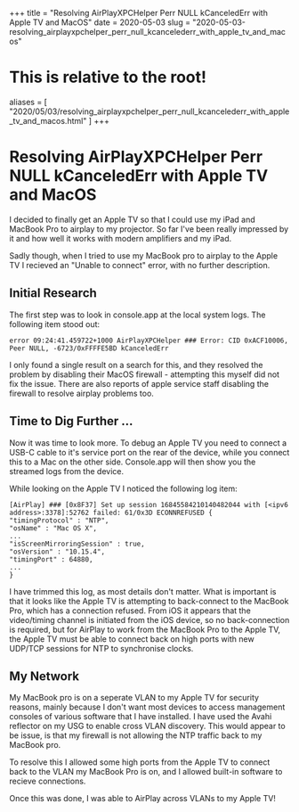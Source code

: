 +++
title = "Resolving AirPlayXPCHelper Perr NULL kCanceledErr with Apple TV and MacOS"
date = 2020-05-03
slug = "2020-05-03-resolving_airplayxpchelper_perr_null_kcancelederr_with_apple_tv_and_macos"
# This is relative to the root!
aliases = [ "2020/05/03/resolving_airplayxpchelper_perr_null_kcancelederr_with_apple_tv_and_macos.html" ]
+++
# Resolving AirPlayXPCHelper Perr NULL kCanceledErr with Apple TV and MacOS

I decided to finally get an Apple TV so that I could use my iPad and
MacBook Pro to airplay to my projector. So far I\'ve been really
impressed by it and how well it works with modern amplifiers and my
iPad.

Sadly though, when I tried to use my MacBook pro to airplay to the Apple
TV I recieved an \"Unable to connect\" error, with no further
description.

## Initial Research

The first step was to look in console.app at the local system logs. The
following item stood out:

    error 09:24:41.459722+1000 AirPlayXPCHelper ### Error: CID 0xACF10006, Peer NULL, -6723/0xFFFFE5BD kCanceledErr

I only found a single result on a search for this, and they resolved the
problem by disabling their MacOS firewall - attempting this myself did
not fix the issue. There are also reports of apple service staff
disabling the firewall to resolve airplay problems too.

## Time to Dig Further \...

Now it was time to look more. To debug an Apple TV you need to connect a
USB-C cable to it\'s service port on the rear of the device, while you
connect this to a Mac on the other side. Console.app will then show you
the streamed logs from the device.

While looking on the Apple TV I noticed the following log item:

    [AirPlay] ### [0x8F37] Set up session 16845584210140482044 with [<ipv6 address>:3378]:52762 failed: 61/0x3D ECONNREFUSED {
    "timingProtocol" : "NTP",
    "osName" : "Mac OS X",
    ...
    "isScreenMirroringSession" : true,
    "osVersion" : "10.15.4",
    "timingPort" : 64880,
    ...
    }

I have trimmed this log, as most details don\'t matter. What is
important is that it looks like the Apple TV is attempting to
back-connect to the MacBook Pro, which has a connection refused. From
iOS it appears that the video/timing channel is initiated from the iOS
device, so no back-connection is required, but for AirPlay to work from
the MacBook Pro to the Apple TV, the Apple TV must be able to connect
back on high ports with new UDP/TCP sessions for NTP to synchronise
clocks.

## My Network

My MacBook pro is on a seperate VLAN to my Apple TV for security
reasons, mainly because I don\'t want most devices to access management
consoles of various software that I have installed. I have used the
Avahi reflector on my USG to enable cross VLAN discovery. This would
appear to be issue, is that my firewall is not allowing the NTP traffic
back to my MacBook pro.

To resolve this I allowed some high ports from the Apple TV to connect
back to the VLAN my MacBook Pro is on, and I allowed built-in software
to recieve connections.

Once this was done, I was able to AirPlay across VLANs to my Apple TV!

